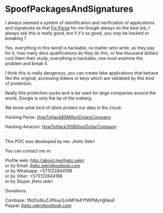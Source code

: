 SpoofPackagesAndSignatures
==========================

I always seemed a system of identification and verification of applications and signatures as that [Fix Parse](https://github.com/JhetoX/HowToHack85MillonDolarsCompany/tree/master/Fix) for me Google always do the best job, I always ask this is really good, but if it's so good, you may be hacked or breaking ? 

Yes, everything in this world is hackable, no matter who write, as they pay for it, how many devs qualifications do they do this, or few thousand dollars cost them their study, everything is hackable, one must examine the problem and break it.

I think this is really dangerous, you can create fake applications that behave like the original, accessing tokens or keys which are validated by this kind of protection.

Really this protection sucks and is be used for large companies around the world, Google is only the tip of the iceberg.

We know what kind of idiots protect our data in the cloud:

Hacking Parse: [HowToHack85MillonDolarsCompany](https://github.com/JhetoX/HowToHack85MillonDolarsCompany)<br/>

Hacking Amazon: [HowToHack310BillionDollarCompany](https://github.com/JhetoX/HowToHack310BillionDollarCompany)<br/><br/>


This POC was developed by me: Jheto Xekri<br/>


You can contact me in:<br/>

Profile web: http://about.me/jheto.xekri<br/>
or by Email: jheto.xekri@outlook.com<br/>
or by Whatsapp: +573122844198<br/>
or by Viber: +573122844198<br/>
or by Skype: jheto.xekri<br/>

Donations:<br/>

Coinbase: 1NzDu9iuZJPbsyQJxMFtk4YfWPMyVgNea1<br/>
Paypal: jheto.xekri@outlook.com<br/>

